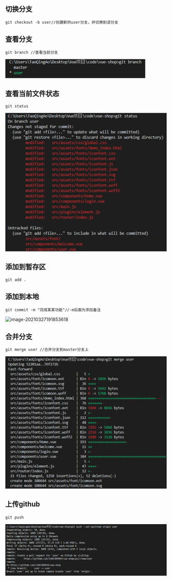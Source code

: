 ## 切换分支

```git
git checkout -b user//创建新的user分支，并切换到该分支
```

## 查看分支

```
git branch //查看当前分支
```

![image-20210327191150329](.\image-20210327191150329.png)

 ## 查看当前文件状态

```
git status
```

![image-20210327191401973](.\image-20210327191401973.png)

## 添加到暂存区

```git add .
git add .
```

## 添加到本地

```
git commit -m "完成某某功能"//-m后面为添加备注 
```



![image-20210327191853618](C:\Users\TaoQingAo\AppData\Roaming\Typora\typora-user-images\image-20210327191853618.png)

## 合并分支

```
git merge user //合并分支到master分支上
```



![image-20210327194356928](.\image-20210327194356928.png)

## 上传github

`git push`

![image-20210327194659893](.\image-20210327194659893.png)